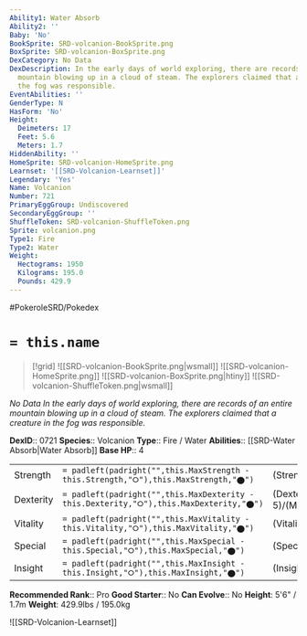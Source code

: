 ```yaml
---
Ability1: Water Absorb
Ability2: ''
Baby: 'No'
BookSprite: SRD-volcanion-BookSprite.png
BoxSprite: SRD-volcanion-BoxSprite.png
DexCategory: No Data
DexDescription: In the early days of world exploring, there are records of an entire
  mountain blowing up in a cloud of steam. The explorers claimed that a creature in
  the fog was responsible.
EventAbilities: ''
GenderType: N
HasForm: 'No'
Height:
  Deimeters: 17
  Feet: 5.6
  Meters: 1.7
HiddenAbility: ''
HomeSprite: SRD-volcanion-HomeSprite.png
Learnset: '[[SRD-Volcanion-Learnset]]'
Legendary: 'Yes'
Name: Volcanion
Number: 721
PrimaryEggGroup: Undiscovered
SecondaryEggGroup: ''
ShuffleToken: SRD-volcanion-ShuffleToken.png
Sprite: volcanion.png
Type1: Fire
Type2: Water
Weight:
  Hectograms: 1950
  Kilograms: 195.0
  Pounds: 429.9
---
```


#PokeroleSRD/Pokedex

# `= this.name`

> [!grid]
> ![[SRD-volcanion-BookSprite.png|wsmall]]
> ![[SRD-volcanion-HomeSprite.png]]
> ![[SRD-volcanion-BoxSprite.png|htiny]]
> ![[SRD-volcanion-ShuffleToken.png|wsmall]]


*No Data*
*In the early days of world exploring, there are records of an entire mountain blowing up in a cloud of steam. The explorers claimed that a creature in the fog was responsible.*

**DexID**:: 0721
**Species**:: Volcanion
**Type**:: Fire / Water
**Abilities**:: [[SRD-Water Absorb|Water Absorb]]
**Base HP**:: 4

|           |                                                                                        |                                          |
| --------- | -------------------------------------------------------------------------------------- | ---------------------------------------- |
| Strength  | `= padleft(padright("",this.MaxStrength - this.Strength,"⭘"),this.MaxStrength,"⬤")`    | (Strength::6)/(MaxStrength::6)   |
| Dexterity | `= padleft(padright("",this.MaxDexterity - this.Dexterity,"⭘"),this.MaxDexterity,"⬤")` | (Dexterity:: 5)/(MaxDexterity::5) |
| Vitality  | `= padleft(padright("",this.MaxVitality - this.Vitality,"⭘"),this.MaxVitality,"⬤")`    | (Vitality::7)/(MaxVitality::7)   |
| Special   | `= padleft(padright("",this.MaxSpecial - this.Special,"⭘"),this.MaxSpecial,"⬤")`       | (Special::7)/(MaxSpecial::7)     |
| Insight   | `= padleft(padright("",this.MaxInsight - this.Insight,"⭘"),this.MaxInsight,"⬤")`       | (Insight::5)/(MaxInsight::5)     |


**Recommended Rank**:: Pro
**Good Starter**:: No
**Can Evolve**:: No
**Height**: 5'6" / 1.7m
**Weight**: 429.9lbs / 195.0kg

![[SRD-Volcanion-Learnset]]